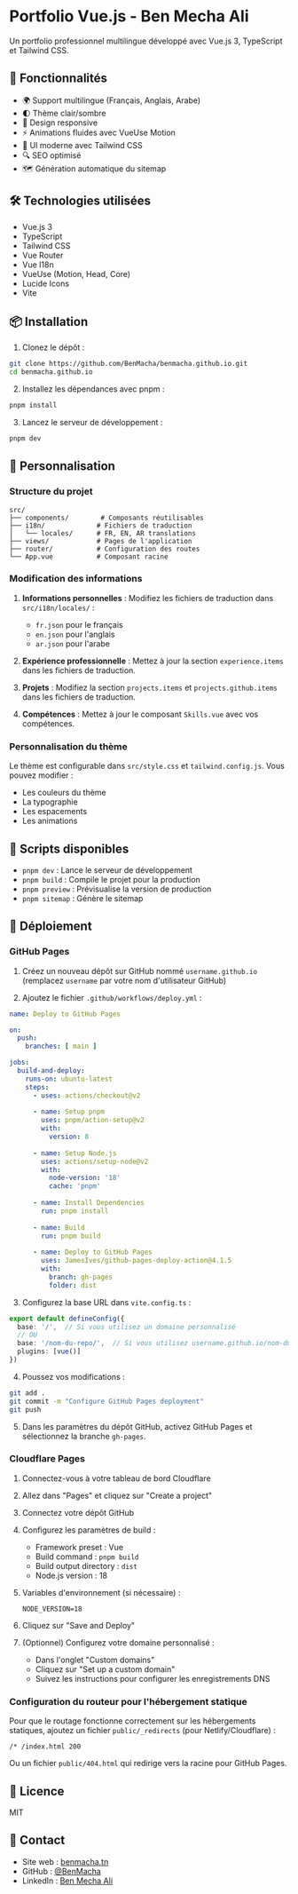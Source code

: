# Portfolio Vue.js - Ben Mecha Ali

Un portfolio professionnel multilingue développé avec Vue.js 3, TypeScript et Tailwind CSS.

## 🌟 Fonctionnalités

- 🌍 Support multilingue (Français, Anglais, Arabe)
- 🌓 Thème clair/sombre
- 📱 Design responsive
- ⚡ Animations fluides avec VueUse Motion
- 🎨 UI moderne avec Tailwind CSS
- 🔍 SEO optimisé
- 🗺️ Génération automatique du sitemap

## 🛠️ Technologies utilisées

- Vue.js 3
- TypeScript
- Tailwind CSS
- Vue Router
- Vue I18n
- VueUse (Motion, Head, Core)
- Lucide Icons
- Vite

## 📦 Installation

1. Clonez le dépôt :
```bash
git clone https://github.com/BenMacha/benmacha.github.io.git
cd benmacha.github.io
```

2. Installez les dépendances avec pnpm :
```bash
pnpm install
```

3. Lancez le serveur de développement :
```bash
pnpm dev
```

## 🔧 Personnalisation

### Structure du projet

```
src/
├── components/        # Composants réutilisables
├── i18n/             # Fichiers de traduction
│   └── locales/      # FR, EN, AR translations
├── views/            # Pages de l'application
├── router/           # Configuration des routes
└── App.vue           # Composant racine
```

### Modification des informations

1. **Informations personnelles** : Modifiez les fichiers de traduction dans `src/i18n/locales/` :
   - `fr.json` pour le français
   - `en.json` pour l'anglais
   - `ar.json` pour l'arabe

2. **Expérience professionnelle** : Mettez à jour la section `experience.items` dans les fichiers de traduction.

3. **Projets** : Modifiez la section `projects.items` et `projects.github.items` dans les fichiers de traduction.

4. **Compétences** : Mettez à jour le composant `Skills.vue` avec vos compétences.

### Personnalisation du thème

Le thème est configurable dans `src/style.css` et `tailwind.config.js`. Vous pouvez modifier :

- Les couleurs du thème
- La typographie
- Les espacements
- Les animations

## 📝 Scripts disponibles

- `pnpm dev` : Lance le serveur de développement
- `pnpm build` : Compile le projet pour la production
- `pnpm preview` : Prévisualise la version de production
- `pnpm sitemap` : Génère le sitemap

## 🚀 Déploiement

### GitHub Pages

1. Créez un nouveau dépôt sur GitHub nommé `username.github.io` (remplacez `username` par votre nom d'utilisateur GitHub)

2. Ajoutez le fichier `.github/workflows/deploy.yml` :
```yaml
name: Deploy to GitHub Pages

on:
  push:
    branches: [ main ]

jobs:
  build-and-deploy:
    runs-on: ubuntu-latest
    steps:
      - uses: actions/checkout@v2
      
      - name: Setup pnpm
        uses: pnpm/action-setup@v2
        with:
          version: 8
          
      - name: Setup Node.js
        uses: actions/setup-node@v2
        with:
          node-version: '18'
          cache: 'pnpm'
          
      - name: Install Dependencies
        run: pnpm install
        
      - name: Build
        run: pnpm build
        
      - name: Deploy to GitHub Pages
        uses: JamesIves/github-pages-deploy-action@4.1.5
        with:
          branch: gh-pages
          folder: dist
```

3. Configurez la base URL dans `vite.config.ts` :
```ts
export default defineConfig({
  base: '/',  // Si vous utilisez un domaine personnalisé
  // OU
  base: '/nom-du-repo/',  // Si vous utilisez username.github.io/nom-du-repo
  plugins: [vue()]
})
```

4. Poussez vos modifications :
```bash
git add .
git commit -m "Configure GitHub Pages deployment"
git push
```

5. Dans les paramètres du dépôt GitHub, activez GitHub Pages et sélectionnez la branche `gh-pages`.

### Cloudflare Pages

1. Connectez-vous à votre tableau de bord Cloudflare

2. Allez dans "Pages" et cliquez sur "Create a project"

3. Connectez votre dépôt GitHub

4. Configurez les paramètres de build :
   - Framework preset : Vue
   - Build command : `pnpm build`
   - Build output directory : `dist`
   - Node.js version : 18

5. Variables d'environnement (si nécessaire) :
   ```
   NODE_VERSION=18
   ```

6. Cliquez sur "Save and Deploy"

7. (Optionnel) Configurez votre domaine personnalisé :
   - Dans l'onglet "Custom domains"
   - Cliquez sur "Set up a custom domain"
   - Suivez les instructions pour configurer les enregistrements DNS

### Configuration du routeur pour l'hébergement statique

Pour que le routage fonctionne correctement sur les hébergements statiques, ajoutez un fichier `public/_redirects` (pour Netlify/Cloudflare) :
```
/* /index.html 200
```

Ou un fichier `public/404.html` qui redirige vers la racine pour GitHub Pages.

## 📄 Licence

MIT

## 👤 Contact

- Site web : [benmacha.tn](https://benmacha.tn)
- GitHub : [@BenMacha](https://github.com/BenMacha)
- LinkedIn : [Ben Mecha Ali](https://www.linkedin.com/in/ben-mecha-ali)
